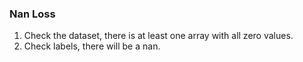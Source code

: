 ### Nan Loss
1. Check the dataset, there is at least one array with all zero values.
2. Check labels, there will be a nan. 